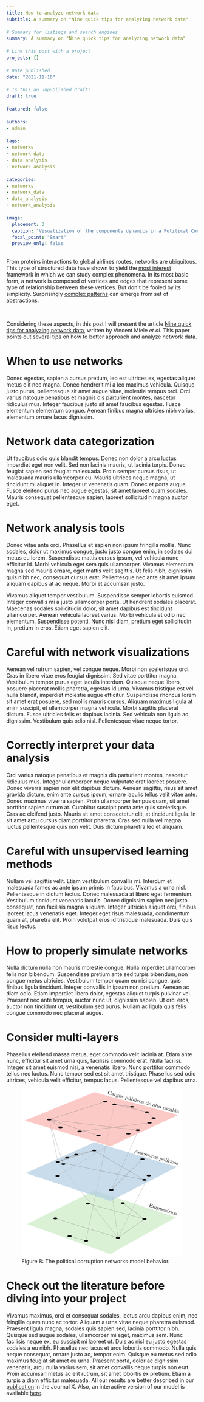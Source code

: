 ```yaml
---
title: How to analyze network data
subtitle: A summary on "Nine quick tips for analyzing network data"

# Summary for listings and search engines
summary: A summary on "Nine quick tips for analyzing network data"

# Link this post with a project
projects: []

# Date published
date: "2021-11-16"

# Is this an unpublished draft?
draft: true

featured: false

authors:
- admin

tags:
- networks
- network data
- data analysis
- network analysis

categories:
- networks
- network_data
- data_analysis
- network_analysis

image:
  placement: 3
  caption: "Visualization of the components dynamics in a Political Corruption Network."
  focal_point: "Smart"
  preview_only: false
---
```


From proteins interactions to global airlines routes, networks are ubiquitous. This type of structured data have shown to yield the [most interest](http://networksciencebook.com/chapter/1#forces-helped) framework in which we can study complex phenomena. In its most basic form, a network is composed of vertices and edges that represent some type of relationship between these vertices. But don't be fooled by its simplicity. Surprisingly [complex patterns](https://www.nature.com/articles/srep09450) can emerge from set of abstractions. 

<!-- There's a myriad of data analysis one could apply on network data. In addition, particularly when we consider the diversity of information that we can deal using network analysis, the study of these networks become too broad. -->

<!-- The subject of network data analysis is, in its essence, interdisciplinar. -->

<br>

Considering these aspects, in this post I will present the article [Nine quick tips for analyzing network data](https://journals.plos.org/ploscompbiol/article?id=10.1371/journal.pcbi.1007434), written by Vincent Miele _et al_. This paper points out several tips on how to better approach and analyze network data.  


# When to use networks

Donec egestas, sapien a cursus pretium, leo est ultrices ex, egestas aliquet metus elit nec magna. Donec hendrerit mi a leo maximus vehicula. Quisque justo purus, pellentesque sit amet augue vitae, molestie tempus orci. Orci varius natoque penatibus et magnis dis parturient montes, nascetur ridiculus mus. Integer faucibus justo sit amet faucibus egestas. Fusce elementum elementum congue. Aenean finibus magna ultricies nibh varius, elementum ornare lacus dignissim.

# Network data categorization

Ut faucibus odio quis blandit tempus. Donec non dolor a arcu luctus imperdiet eget non velit. Sed non lacinia mauris, ut lacinia turpis. Donec feugiat sapien sed feugiat malesuada. Proin semper cursus risus, ut malesuada mauris ullamcorper eu. Mauris ultrices neque magna, ut tincidunt mi aliquet in. Integer ut venenatis quam. Donec et porta augue. Fusce eleifend purus nec augue egestas, sit amet laoreet quam sodales. Mauris consequat pellentesque sapien, laoreet sollicitudin magna auctor eget.

# Network analysis tools

Donec vitae ante orci. Phasellus et sapien non ipsum fringilla mollis. Nunc sodales, dolor ut maximus congue, justo justo congue enim, in sodales dui metus eu lorem. Suspendisse mattis cursus ipsum, vel vehicula nunc efficitur id. Morbi vehicula eget sem quis ullamcorper. Vivamus elementum magna sed mauris ornare, eget mattis velit sagittis. Ut felis nibh, dignissim quis nibh nec, consequat cursus erat. Pellentesque nec ante sit amet ipsum aliquam dapibus at ac neque. Morbi et accumsan justo.

Vivamus aliquet tempor vestibulum. Suspendisse semper lobortis euismod. Integer convallis mi a justo ullamcorper porta. Ut hendrerit sodales placerat. Maecenas sodales sollicitudin dolor, sit amet dapibus est tincidunt ullamcorper. Aenean vehicula laoreet varius. Morbi vehicula et odio nec elementum. Suspendisse potenti. Nunc nisi diam, pretium eget sollicitudin in, pretium in eros. Etiam eget sapien elit.

# Careful with network visualizations

Aenean vel rutrum sapien, vel congue neque. Morbi non scelerisque orci. Cras in libero vitae eros feugiat dignissim. Sed vitae porttitor magna. Vestibulum tempor purus eget iaculis interdum. Quisque neque libero, posuere placerat mollis pharetra, egestas id urna. Vivamus tristique est vel nulla blandit, imperdiet molestie augue efficitur. Suspendisse rhoncus lorem sit amet erat posuere, sed mollis mauris cursus. Aliquam maximus ligula at enim suscipit, et ullamcorper magna vehicula. Morbi sagittis placerat dictum. Fusce ultricies felis et dapibus lacinia. Sed vehicula non ligula ac dignissim. Vestibulum quis odio nisl. Pellentesque vitae neque tortor.

# Correctly interpret your data analysis

Orci varius natoque penatibus et magnis dis parturient montes, nascetur ridiculus mus. Integer ullamcorper neque vulputate erat laoreet posuere. Donec viverra sapien non elit dapibus dictum. Aenean sagittis, risus sit amet gravida dictum, enim ante cursus ipsum, ornare iaculis tellus velit vitae ante. Donec maximus viverra sapien. Proin ullamcorper tempus quam, sit amet porttitor sapien rutrum at. Curabitur suscipit porta ante quis scelerisque. Cras ac eleifend justo. Mauris sit amet consectetur elit, at tincidunt ligula. In sit amet arcu cursus diam porttitor pharetra. Cras sed nulla vel magna luctus pellentesque quis non velit. Duis dictum pharetra leo et aliquam.

# Careful with unsupervised learning methods

Nullam vel sagittis velit. Etiam vestibulum convallis mi. Interdum et malesuada fames ac ante ipsum primis in faucibus. Vivamus a urna nisl. Pellentesque in dictum lectus. Donec malesuada at libero eget fermentum. Vestibulum tincidunt venenatis iaculis. Donec dignissim sapien nec justo consequat, non facilisis magna aliquam. Integer ultricies aliquet orci, finibus laoreet lacus venenatis eget. Integer eget risus malesuada, condimentum quam at, pharetra elit. Proin volutpat eros id tristique malesuada. Duis quis risus lectus.

# How to properly simulate networks

Nulla dictum nulla non mauris molestie congue. Nulla imperdiet ullamcorper felis non bibendum. Suspendisse pretium ante sed turpis bibendum, non congue metus ultricies. Vestibulum tempor quam eu nisi congue, quis finibus ligula tincidunt. Integer convallis in ipsum non pretium. Aenean ac diam odio. Etiam imperdiet libero dolor, egestas aliquet turpis pulvinar vel. Praesent nec ante tempus, auctor nunc ut, dignissim sapien. Ut orci eros, auctor non tincidunt ut, vestibulum sed purus. Nullam ac ligula quis felis congue commodo nec placerat augue.

# Consider multi-layers

Phasellus eleifend massa metus, eget commodo velit lacinia at. Etiam ante nunc, efficitur sit amet urna quis, facilisis commodo erat. Nulla facilisi. Integer sit amet euismod nisi, a venenatis libero. Nunc porttitor commodo tellus nec luctus. Nunc tempor sed est sit amet tristique. Phasellus sed odio ultrices, vehicula velit efficitur, tempus lacus. Pellentesque vel dapibus urna.

<figure>
    <img src="figs/multilayer_network_final.png" width="530px" height="443px" />
    <figcaption>Figure 8: The political corruption networks model behavior.</figcaption>
</figure>

# Check out the literature before diving into your project

Vivamus maximus, orci et consequat sodales, lectus arcu dapibus enim, nec fringilla quam nunc ac tortor. Aliquam a urna vitae neque pharetra euismod. Praesent ligula magna, sodales quis sapien sed, lacinia porttitor nibh. Quisque sed augue sodales, ullamcorper mi eget, maximus sem. Nunc facilisis neque ex, eu suscipit mi laoreet ut. Duis ac nisl eu justo egestas sodales a eu nibh. Phasellus nec lacus et arcu lobortis commodo. Nulla quis neque consequat, ornare justo ac, tempor enim. Quisque eu metus sed odio maximus feugiat sit amet eu urna. Praesent porta, dolor ac dignissim venenatis, arcu nulla varius sem, sit amet convallis neque turpis non erat. Proin accumsan metus ac elit rutrum, sit amet lobortis ex pretium. Etiam a turpis a diam efficitur malesuada. All our results are better described in our [publication](https://www.google.com) in the Journal X. Also, an interactive version of our model is available [here](https://alvarofrancomartins.com/post/corruption-networks-model/).